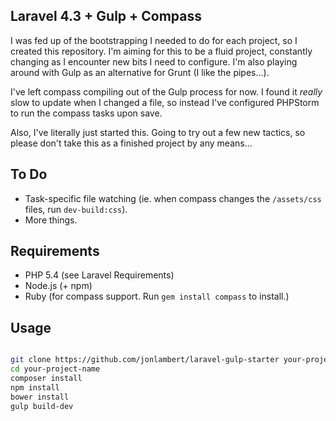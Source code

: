 ## Laravel 4.3 + Gulp + Compass

I was fed up of the bootstrapping I needed to do for each project, so I created this repository. I'm aiming for this to be a fluid project, constantly changing as I encounter new bits I need to configure. I'm also playing around with Gulp as an alternative for Grunt (I like the pipes...). 

I've left compass compiling out of the Gulp process for now. I found it *really* slow to update when I changed a file, so instead I've configured PHPStorm to run the compass tasks upon save.

Also, I've literally just started this. Going to try out a few new tactics, so please don't take this as a finished project by any means...

## To Do
  - Task-specific file watching (ie. when compass changes the `/assets/css` files, run `dev-build:css`).
  - More things.

## Requirements
  - PHP 5.4 (see Laravel Requirements)
  - Node.js (+ npm)
  - Ruby (for compass support. Run `gem install compass` to install.)

## Usage
```bash

git clone https://github.com/jonlambert/laravel-gulp-starter your-project-name
cd your-project-name
composer install
npm install
bower install
gulp build-dev

```
